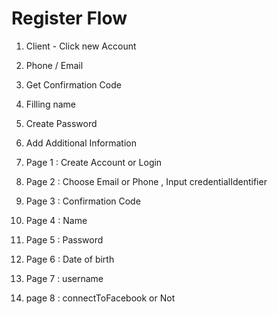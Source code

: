 # Register Flow

1. Client - Click new Account
2. Phone / Email
3. Get Confirmation Code
4. Filling name
5. Create Password
6. Add Additional Information


1. Page 1 : Create Account or Login
2. Page 2 : Choose Email or Phone , Input credentialIdentifier
3. Page 3 : Confirmation Code
4. Page 4 : Name
5. Page 5 : Password
6. Page 6 : Date of birth
7. Page 7 : username
8. page 8 : connectToFacebook or Not